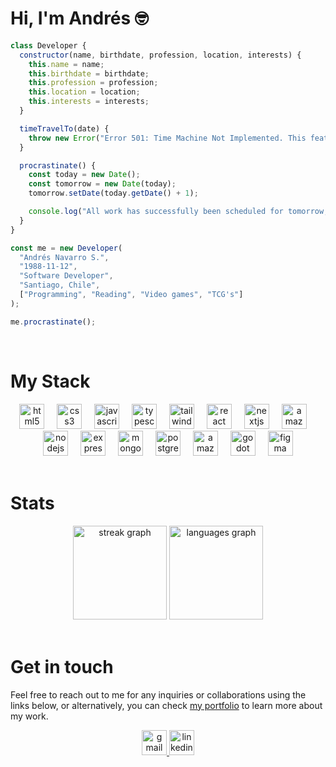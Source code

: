 # Hi, I'm Andrés 🤓

```js
class Developer {
  constructor(name, birthdate, profession, location, interests) {
    this.name = name;
    this.birthdate = birthdate;
    this.profession = profession;
    this.location = location;
    this.interests = interests;
  }

  timeTravelTo(date) {
    throw new Error("Error 501: Time Machine Not Implemented. This feature hasn't been implemented yet. Try again in the future.");
  }

  procrastinate() {
    const today = new Date();
    const tomorrow = new Date(today);
    tomorrow.setDate(today.getDate() + 1);

    console.log("All work has successfully been scheduled for tomorrow, " + tomorrow.toDateString() + ".");
  } 
}

const me = new Developer(
  "Andrés Navarro S.",
  "1988-11-12",
  "Software Developer",
  "Santiago, Chile",
  ["Programming", "Reading", "Video games", "TCG's"]
);

me.procrastinate();

```


<br/>

# My Stack

<div align="center">
  <img src="https://skillicons.dev/icons?i=html" height="40" alt="html5 logo"  />
  <img width="12" />
  <img src="https://skillicons.dev/icons?i=css" height="40" alt="css3 logo"  />
  <img width="12" />
  <img src="https://skillicons.dev/icons?i=js" height="40" alt="javascript logo"  />
  <img width="12" />
  <img src="https://skillicons.dev/icons?i=ts" height="40" alt="typescript logo"  />
  <img width="12" />
  <img src="https://skillicons.dev/icons?i=tailwind" height="40" alt="tailwindcss logo"  />
  <img width="12" />
  <img src="https://skillicons.dev/icons?i=react" height="40" alt="react logo"  />
  <img width="12" />
  <img src="https://skillicons.dev/icons?i=nextjs" height="40" alt="nextjs logo"  />
  <img width="12" />
  <img src="https://skillicons.dev/icons?i=aws" height="40" alt="amazonwebservices logo"  />
  <img width="12" />
  <img src="https://skillicons.dev/icons?i=nodejs" height="40" alt="nodejs logo"  />
  <img width="12" />
  <img src="https://skillicons.dev/icons?i=express" height="40" alt="express logo"  />
  <img width="12" />
  <img src="https://skillicons.dev/icons?i=mongodb" height="40" alt="mongodb logo"  />
  <img width="12" />
  <img src="https://skillicons.dev/icons?i=postgres" height="40" alt="postgresql logo"  />
  <img width="12" />
  <img src="https://skillicons.dev/icons?i=dynamodb" height="40" alt="amazondynamodb logo"  />
  <img width="12" />
  <img src="https://skillicons.dev/icons?i=godot" height="40" alt="godot logo"  />
  <img width="12" />
  <img src="https://skillicons.dev/icons?i=figma" height="40" alt="figma logo"  />
</div>
<br/>

# Stats

<div align="center">
  <img src="https://streak-stats.demolab.com?user=andresns&locale=en&mode=daily&theme=dark&hide_border=true&border_radius=5&order=3" height="150" alt="streak graph"  />
  <img src="https://github-readme-stats.vercel.app/api/top-langs?username=andresns&locale=en&hide_title=false&layout=compact&card_width=320&langs_count=6&theme=dark&hide_border=true&order=2" height="150" alt="languages graph"  />
</div>
<br/>


# Get in touch
Feel free to reach out to me for any inquiries or collaborations using the links below, or alternatively, you can check [my portfolio](https://andresns.dev/) to learn more about my work.

<div align="center">
  <a href="mailto:andresns@pm.me">
  <img src="https://img.shields.io/static/v1?message=Gmail&logo=gmail&label=&color=D14836&logoColor=white&labelColor=&style=flat" height="40" alt="gmail logo"  />  
  </a>
  <a href="https://www.linkedin.com/in/andres-navarro-silva/">
  <img src="https://img.shields.io/static/v1?message=LinkedIn&logo=linkedin&label=&color=0077B5&logoColor=white&labelColor=&style=flat" height="40" alt="linkedin logo"  />
    </a>
</div>

